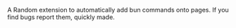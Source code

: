 A Random extension to automatically add bun commands onto pages. If you find bugs report them, quickly made.
